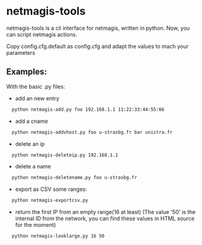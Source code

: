 netmagis-tools
==============

netmagis-tools is a cli interface for netmagis, written in python.
Now, you can script netmagis actions.

Copy config.cfg.default as config.cfg and adapt the values to mach your parameters

Examples:
-----

With the basic .py files:

  - add an new entry
```bash
  python netmagis-add.py foo 192.168.1.1 11:22:33:44:55:66
```
  - add a cname
```bash
  python netmagis-addvhost.py foo u-strasbg.fr bar unistra.fr
```
  - delete an ip
```bash
  python netmagis-deleteip.py 192.168.1.1
```
  - delete a name
```bash
  python netmagis-deletename.py foo u-strasbg.fr
```
  - export as CSV some ranges:
```bash
  python netmagis-exportcsv.py
```
  - return the first IP from an empty range(16 at least) (The value '50' is the internal ID from the network, you can find these values in HTML source for the moment)
```bash
  python netmagis-looklarge.py 16 50
```
    
